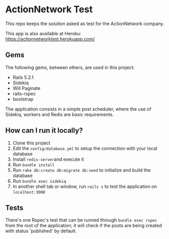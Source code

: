 # ActionNetwork Test

This repo keeps the solution asked as test for the ActionNetwork company.

This app is also available at Heroku: https://actionnetworktest.herokuapp.com/

## Gems
The following gems, between others, are used in this project:
- Rails 5.2.1
- Sidekiq
- Will Paginate
- rails-rspec
- bootstrap

The application consists in a simple post scheduler, where the use of Sidekiq, workers and Redis are basic requirements.

## How can I run it locally?
1. Clone this project
2. Edit the `config/database.yml` to setup the connection with your local database
3. Install `redis-server`and execute it
4. Run `bundle install`
5. Run `rake db:create db:migrate db:seed` to initialize and build the database
6. Run `bundle exec sidekiq`
7. In another shell tab or window, run `rails s` to test the application on `localhost:3000`

## Tests
There's one Rspec's test that can be runned through `bundle exec rspec` from the root of the application; it will check if the posts are being created with status 'published' by default.


